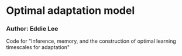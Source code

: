 # Optimal adaptation model
### Author: Eddie Lee

Code for "Inference, memory, and the construction of optimal learning timescales
for adaptation"
